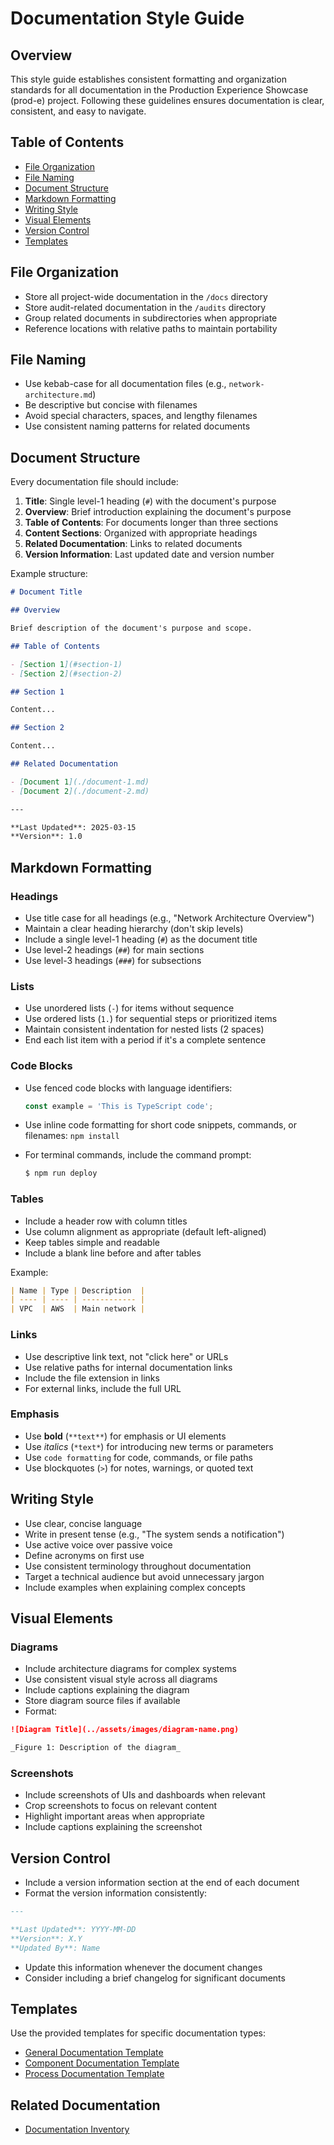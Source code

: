 # Documentation Style Guide

## Overview

This style guide establishes consistent formatting and organization standards for all documentation in the Production Experience Showcase (prod-e) project. Following these guidelines ensures documentation is clear, consistent, and easy to navigate.

## Table of Contents

- [File Organization](#file-organization)
- [File Naming](#file-naming)
- [Document Structure](#document-structure)
- [Markdown Formatting](#markdown-formatting)
- [Writing Style](#writing-style)
- [Visual Elements](#visual-elements)
- [Version Control](#version-control)
- [Templates](#templates)

## File Organization

- Store all project-wide documentation in the `/docs` directory
- Store audit-related documentation in the `/audits` directory
- Group related documents in subdirectories when appropriate
- Reference locations with relative paths to maintain portability

## File Naming

- Use kebab-case for all documentation files (e.g., `network-architecture.md`)
- Be descriptive but concise with filenames
- Avoid special characters, spaces, and lengthy filenames
- Use consistent naming patterns for related documents

## Document Structure

Every documentation file should include:

1. **Title**: Single level-1 heading (`#`) with the document's purpose
2. **Overview**: Brief introduction explaining the document's purpose
3. **Table of Contents**: For documents longer than three sections
4. **Content Sections**: Organized with appropriate headings
5. **Related Documentation**: Links to related documents
6. **Version Information**: Last updated date and version number

Example structure:

```markdown
# Document Title

## Overview

Brief description of the document's purpose and scope.

## Table of Contents

- [Section 1](#section-1)
- [Section 2](#section-2)

## Section 1

Content...

## Section 2

Content...

## Related Documentation

- [Document 1](./document-1.md)
- [Document 2](./document-2.md)

---

**Last Updated**: 2025-03-15
**Version**: 1.0
```

## Markdown Formatting

### Headings

- Use title case for all headings (e.g., "Network Architecture Overview")
- Maintain a clear heading hierarchy (don't skip levels)
- Include a single level-1 heading (`#`) as the document title
- Use level-2 headings (`##`) for main sections
- Use level-3 headings (`###`) for subsections

### Lists

- Use unordered lists (`-`) for items without sequence
- Use ordered lists (`1.`) for sequential steps or prioritized items
- Maintain consistent indentation for nested lists (2 spaces)
- End each list item with a period if it's a complete sentence

### Code Blocks

- Use fenced code blocks with language identifiers:

  ```typescript
  const example = 'This is TypeScript code';
  ```

- Use inline code formatting for short code snippets, commands, or filenames: `npm install`
- For terminal commands, include the command prompt:

  ```bash
  $ npm run deploy
  ```

### Tables

- Include a header row with column titles
- Use column alignment as appropriate (default left-aligned)
- Keep tables simple and readable
- Include a blank line before and after tables

Example:

```markdown
| Name | Type | Description  |
| ---- | ---- | ------------ |
| VPC  | AWS  | Main network |
```

### Links

- Use descriptive link text, not "click here" or URLs
- Use relative paths for internal documentation links
- Include the file extension in links
- For external links, include the full URL

### Emphasis

- Use **bold** (`**text**`) for emphasis or UI elements
- Use _italics_ (`*text*`) for introducing new terms or parameters
- Use `code formatting` for code, commands, or file paths
- Use blockquotes (`>`) for notes, warnings, or quoted text

## Writing Style

- Use clear, concise language
- Write in present tense (e.g., "The system sends a notification")
- Use active voice over passive voice
- Define acronyms on first use
- Use consistent terminology throughout documentation
- Target a technical audience but avoid unnecessary jargon
- Include examples when explaining complex concepts

## Visual Elements

### Diagrams

- Include architecture diagrams for complex systems
- Use consistent visual style across all diagrams
- Include captions explaining the diagram
- Store diagram source files if available
- Format:

```markdown
![Diagram Title](../assets/images/diagram-name.png)

_Figure 1: Description of the diagram_
```

### Screenshots

- Include screenshots of UIs and dashboards when relevant
- Crop screenshots to focus on relevant content
- Highlight important areas when appropriate
- Include captions explaining the screenshot

## Version Control

- Include a version information section at the end of each document
- Format the version information consistently:

```markdown
---

**Last Updated**: YYYY-MM-DD
**Version**: X.Y
**Updated By**: Name
```

- Update this information whenever the document changes
- Consider including a brief changelog for significant documents

## Templates

Use the provided templates for specific documentation types:

- [General Documentation Template](./templates/general-documentation-template.md)
- [Component Documentation Template](./templates/component-documentation-template.md)
- [Process Documentation Template](./templates/process-documentation-template.md)

## Related Documentation

- [Documentation Inventory](./documentation-inventory.md)
